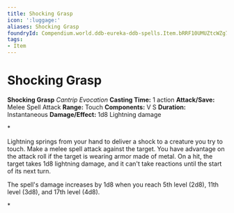 ```yaml
---
title: Shocking Grasp
icon: ':luggage:'
aliases: Shocking Grasp
foundryId: Compendium.world.ddb-eureka-ddb-spells.Item.bRRF10UMUZtcWZg7
tags:
- Item
---
```


# Shocking Grasp

**Shocking Grasp**
_Cantrip Evocation_
**Casting Time:** 1 action
**Attack/Save:** Melee Spell Attack
**Range:** Touch
**Components:** V S
**Duration:** Instantaneous
**Damage/Effect:** 1d8 Lightning damage

*<p>Lightning springs from your hand to deliver a shock to a creature you try to touch. Make a melee spell attack against the target. You have advantage on the attack roll if the target is wearing armor made of metal. On a hit, the target takes 1d8 lightning damage, and it can't take reactions until the start of its next turn.

The spell's damage increases by 1d8 when you reach 5th level (2d8), 11th level (3d8), and 17th level (4d8).</p>*